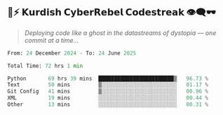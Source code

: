 ## 🧠⚡ 𝗞𝘂𝗿𝗱𝗶𝘀𝗵 𝗖𝘆𝗯𝗲𝗿𝗥𝗲𝗯𝗲𝗹 𝗖𝗼𝗱𝗲𝘀𝘁𝗿𝗲𝗮𝗸 👁️‍🗨️🕶️  
> *Deploying code like a ghost in the datastreams of dystopia — one commit at a time...*  

<!--START_SECTION:waka-->

```python
From: 24 December 2024 - To: 24 June 2025

Total Time: 72 hrs 1 min

Python       69 hrs 39 mins  ████████████████████████▒   96.73 %
Text         50 mins         ▒░░░░░░░░░░░░░░░░░░░░░░░░   01.17 %
Git Config   41 mins         ▒░░░░░░░░░░░░░░░░░░░░░░░░   00.96 %
XML          19 mins         ░░░░░░░░░░░░░░░░░░░░░░░░░   00.44 %
Other        13 mins         ░░░░░░░░░░░░░░░░░░░░░░░░░   00.31 %
```

<!--END_SECTION:waka-->
